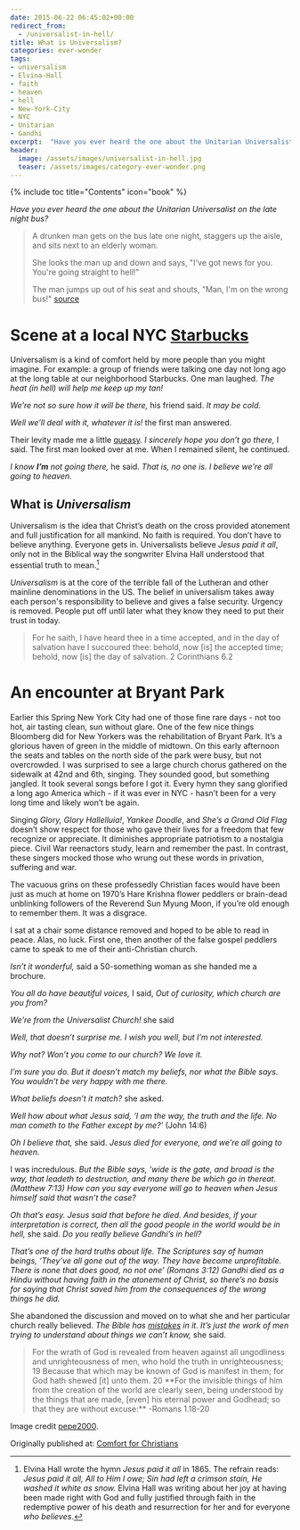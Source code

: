 ```yaml
---
date: 2015-06-22 06:45:02+00:00
redirect_from:
  - /universalist-in-hell/
title: What is Universalism? 
categories: ever-wonder
tags:
- universalism
- Elvina-Hall
- faith
- heaven
- hell
- New-York-City
- NYC
- Unitarian
- Gandhi
excerpt:  "Have you ever heard the one about the Unitarian Universalist on the late night bus?"
header:
  image: /assets/images/universalist-in-hell.jpg
  teaser: /assets/images/category-ever-wonder.png
---
```

{% include toc title="Contents" icon="book" %}



*Have you ever heard the one about the Unitarian Universalist on the late night bus?*


<blockquote>
  A drunken man gets on the bus late one night, staggers up the aisle, and sits next to an elderly woman.
  
  She looks the man up and down and says, "I've got news for you. You're going straight to hell!"
  
  The man jumps up out of his seat and shouts, "Man, I'm on the wrong bus!"   [source](http://www.jokesabout.net/hell-wrong-bus)
</blockquote>





# Scene at a local NYC [Starbucks](/starbucks-ashtoreth/)

Universalism is a kind of comfort held by more people than you might imagine.  For example: a group of friends were talking one day not long ago at the long table at our neighborhood Starbucks.  One man laughed.  *The heat (in hell) will help me keep up my tan!*

*We’re not so sure how it will be there,* his friend said. *It may be cold.*

*Well we’ll deal with it, whatever it is!* the first man answered.  

Their levity made me a little [queasy](/letter-to-dying/).  *I sincerely hope you _don’t_ go there,* I said.  The first man looked over at me.  When I remained silent, he continued.

*I know **I’m** not going there,* he said.  *That is, no one is.  I believe we’re all going to heaven.*



## What is *Universalism*





Universalism is the idea that Christ’s death on the cross provided atonement and full justification for all mankind.  No faith is required.  You don’t have to believe anything.  Everyone gets in.  Universalists believe _Jesus paid it all_, only not in the Biblical way the songwriter Elvina Hall understood that essential truth to mean.[^1]

_Universalism_ is at the core of the terrible fall of the Lutheran and other mainline denominations in the US.  The belief in universalism takes away each person's responsibility to believe and gives a false security.  Urgency is removed.  People put off until later what they know they need to put their trust in today.



<blockquote>
  For he saith, I have heard thee in a time accepted, and in the day of salvation have I succoured thee: behold, now [is] the accepted time; behold, now [is] the day of salvation. 2 Corinthians 6.2
</blockquote>





# An encounter at Bryant Park





Earlier this Spring New York City had one of those fine rare days - not too hot, air tasting clean, sun without glare.  One of the few nice things Bloomberg did for New Yorkers was the rehabilitation of Bryant Park.  It’s a glorious haven of green in the middle of midtown.  On this early afternoon the seats and tables on the north side of the park were busy, but not overcrowded.  I was surprised to see a large church chorus gathered on the sidewalk at 42nd and 6th, singing.  They sounded good, but something jangled.  It took several songs before I got it.  Every hymn they sang glorified a long ago America which - if it was ever in NYC - hasn’t been for a very long time and likely won’t be again.

Singing _Glory, Glory Hallelluia!_, _Yankee Doodle_, and _She’s a Grand Old Flag_ doesn’t show respect for those who gave their lives for a freedom that few recognize or appreciate.  It diminishes appropriate patriotism to a nostalgia piece.  Civil War reenactors study, learn and remember the past.  In contrast, these singers mocked those who wrung out these words in privation, suffering and war.

The vacuous grins on these professedly Christian faces would have been just as much at home on 1970’s Hare Krishna flower peddlers or brain-dead unblinking followers of the Reverend Sun Myung Moon, if you’re old enough to remember them.  It was a disgrace.

I sat at a chair some distance removed and hoped to be able to read in peace.  Alas, no luck.  First one, then another of the false gospel peddlers came to speak to me of their anti-Christian church.

*Isn’t it wonderful,* said a 50-something woman as she handed me a brochure.

*You all do have beautiful voices,* I said, *Out of curiosity, which church are you from?*

*We’re from the Universalist Church!* she said

*Well, that doesn’t surprise me.  I wish you well, but I’m not interested.*

*Why not?  Won’t you come to our church?  We love it.*

*I’m sure you do.  But it doesn’t match my beliefs, nor what the Bible says.  You wouldn’t be very happy with me there.*

*What beliefs doesn’t it match?* she asked.

*Well how about what Jesus said, ‘I am the way, the truth and the life.  No man cometh to the Father except by me?’* (John 14:6)

*Oh I believe that,* she said.  *Jesus died for everyone, and we’re all going to heaven.*

I was incredulous.  *But the Bible says, ‘wide is the gate, and broad is the way, that leadeth to destruction, and many there be which go in thereat. (Matthew 7:13)  How can you say everyone will go to heaven when Jesus himself said that wasn’t the case?*

*Oh that’s easy.  Jesus said that before he died.  And besides, if your _interpretation_ is correct, then all the good people in the world would be in hell,* she said. *Do you really believe Gandhi’s in hell?*

*That’s one of the hard truths about life.  The Scriptures say of human beings, ‘They’ve all gone out of the way.  They have become unprofitable.  There is none that does good, no not one’ (Romans 3:12) Gandhi died as a Hindu without having faith in the atonement of Christ, so there’s no basis for saying that Christ saved him from the consequences of the wrong things he did.*

She abandoned the discussion and moved on to what she and her particular church really believed. *The Bible has [mistakes](http://alecsatin.com/people-of-the-book/) in it.  It’s just the work of men trying to understand about things we can’t know,* she said.



<blockquote>
  For the wrath of God is revealed from heaven against all ungodliness and unrighteousness of men, who hold the truth in unrighteousness; 19 Because that which may be known of God is manifest in them; for God hath shewed [it] unto them. 20 **For the invisible things of him from the creation of the world are clearly seen, being understood by the things that are made, [even] his eternal power and Godhead; so that they are without excuse:**  -Romans 1.18-20
</blockquote>



Image credit [pepe2000](http://www.freeimages.com/photo/1000804).




<div>Originally published at: <a href='http://www.alecsatin.com/'>Comfort for Christians</a></div>

[^1]: Elvina Hall wrote the hymn _Jesus paid it all_ in 1865.  The refrain reads: 
*Jesus paid it all, All to Him I owe; Sin had left a crimson stain, He washed it white as snow.*  Elvina Hall was writing about her joy at having been made right with God and fully justified through faith in the redemptive power of his death and resurrection for her and for everyone *who believes*.